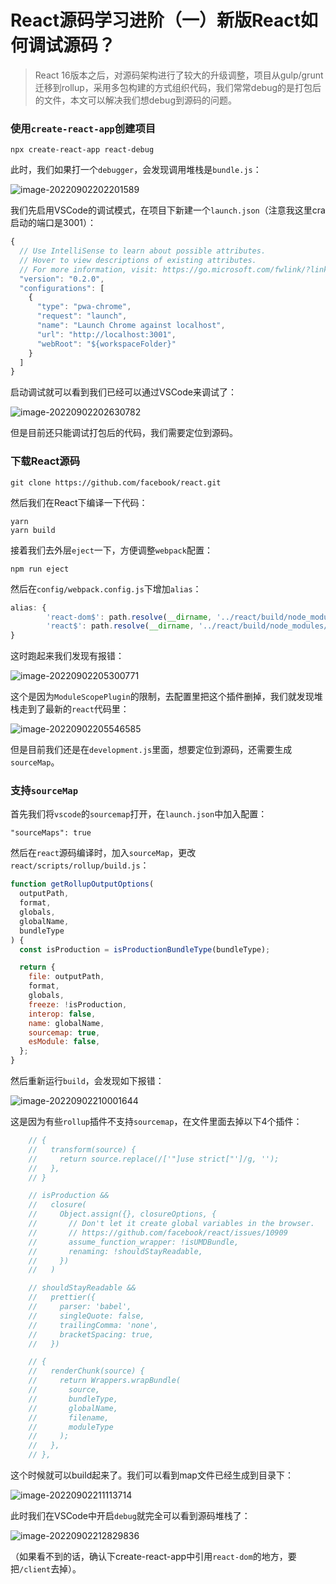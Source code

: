 # React源码学习进阶（一）新版React如何调试源码？

> React 16版本之后，对源码架构进行了较大的升级调整，项目从gulp/grunt迁移到rollup，采用多包构建的方式组织代码，我们常常debug的是打包后的文件，本文可以解决我们想debug到源码的问题。

### 使用`create-react-app`创建项目

```
npx create-react-app react-debug
```

此时，我们如果打一个`debugger`，会发现调用堆栈是`bundle.js`：

![image-20220902202201589](https://tva1.sinaimg.cn/large/e6c9d24egy1h5sj2n51uzj20ls0sy423.jpg)

我们先启用VSCode的调试模式，在项目下新建一个`launch.json`（注意我这里cra启动的端口是3001）：

```js
{
  // Use IntelliSense to learn about possible attributes.
  // Hover to view descriptions of existing attributes.
  // For more information, visit: https://go.microsoft.com/fwlink/?linkid=830387
  "version": "0.2.0",
  "configurations": [
    {
      "type": "pwa-chrome",
      "request": "launch",
      "name": "Launch Chrome against localhost",
      "url": "http://localhost:3001",
      "webRoot": "${workspaceFolder}"
    }
  ]
}
```

启动调试就可以看到我们已经可以通过VSCode来调试了：

![image-20220902202630782](https://tva1.sinaimg.cn/large/e6c9d24egy1h5sj7b8t8ej21360f2whm.jpg)

但是目前还只能调试打包后的代码，我们需要定位到源码。

### 下载React源码

```
git clone https://github.com/facebook/react.git
```

然后我们在React下编译一下代码：

```
yarn
yarn build
```

接着我们去外层`eject`一下，方便调整`webpack`配置：

```
npm run eject
```

然后在`config/webpack.config.js`下增加`alias`：

```js
alias: {
        'react-dom$': path.resolve(__dirname, '../react/build/node_modules/react-dom/umd/react-dom.development.js'),
        'react$': path.resolve(__dirname, '../react/build/node_modules/react/umd/react.development.js'),
}
```

这时跑起来我们发现有报错：

![image-20220902205300771](https://tva1.sinaimg.cn/large/e6c9d24egy1h5sjyxc2saj20n009sac3.jpg)

这个是因为`ModuleScopePlugin`的限制，去配置里把这个插件删掉，我们就发现堆栈走到了最新的`react`代码里：

![image-20220902205546585](https://tva1.sinaimg.cn/large/e6c9d24egy1h5sk1re8ihj212u0gq422.jpg)

但是目前我们还是在`development.js`里面，想要定位到源码，还需要生成`sourceMap`。

### 支持`sourceMap`

首先我们将`vscode`的`sourcemap`打开，在`launch.json`中加入配置：

```
"sourceMaps": true
```

然后在`react`源码编译时，加入`sourceMap`，更改`react/scripts/rollup/build.js`：

```js
function getRollupOutputOptions(
  outputPath,
  format,
  globals,
  globalName,
  bundleType
) {
  const isProduction = isProductionBundleType(bundleType);

  return {
    file: outputPath,
    format,
    globals,
    freeze: !isProduction,
    interop: false,
    name: globalName,
    sourcemap: true,
    esModule: false,
  };
}
```

然后重新运行`build`，会发现如下报错：

![image-20220902210001644](https://tva1.sinaimg.cn/large/e6c9d24egy1h5sk66ittfj20p604ugm7.jpg)

这是因为有些`rollup`插件不支持`sourcemap`，在文件里面去掉以下4个插件：

```js
    // {
    //   transform(source) {
    //     return source.replace(/['"]use strict["']/g, '');
    //   },
    // }

    // isProduction &&
    //   closure(
    //     Object.assign({}, closureOptions, {
    //       // Don't let it create global variables in the browser.
    //       // https://github.com/facebook/react/issues/10909
    //       assume_function_wrapper: !isUMDBundle,
    //       renaming: !shouldStayReadable,
    //     })
    //   )

    // shouldStayReadable &&
    //   prettier({
    //     parser: 'babel',
    //     singleQuote: false,
    //     trailingComma: 'none',
    //     bracketSpacing: true,
    //   })

    // {
    //   renderChunk(source) {
    //     return Wrappers.wrapBundle(
    //       source,
    //       bundleType,
    //       globalName,
    //       filename,
    //       moduleType
    //     );
    //   },
    // },
```

这个时候就可以build起来了。我们可以看到map文件已经生成到目录下：

![image-20220902211113714](https://tva1.sinaimg.cn/large/e6c9d24egy1h5skhu0hyoj20ec09omxv.jpg)

此时我们在VSCode中开启`debug`就完全可以看到源码堆栈了：

![image-20220902212829836](https://tva1.sinaimg.cn/large/e6c9d24egy1h5skzsq82vj20yq0iyq6j.jpg)

（如果看不到的话，确认下create-react-app中引用`react-dom`的地方，要把`/client`去掉）。
